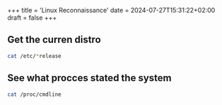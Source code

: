 +++
title = 'Linux Reconnaissance'
date = 2024-07-27T15:31:22+02:00
draft = false
+++

## Get the curren distro 

```bash
cat /etc/*release
```


## See what  procces stated the system 
```bash 
cat /proc/cmdline
```

